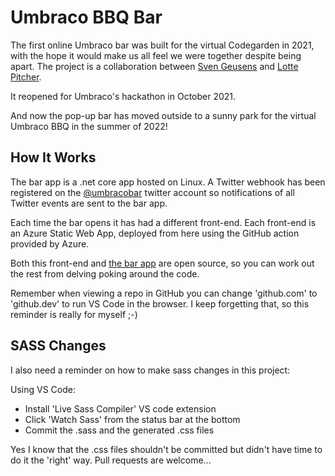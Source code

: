 # Umbraco BBQ Bar

The first online Umbraco bar was built for the virtual Codegarden in 2021, with the hope it would make us all feel we were together despite being apart. The project is a collaboration between [Sven Geusens](https://twitter.com/migaroez) and [Lotte Pitcher](https://twitter.com/lottepitcher).

It reopened for Umbraco's hackathon in October 2021.

And now the pop-up bar has moved outside to a sunny park for the virtual Umbraco BBQ in the summer of 2022!

## How It Works

The bar app is a .net core app hosted on Linux. A Twitter webhook has been registered on the [@umbracobar](https://twitter.com/umbracobar) twitter account so notifications of all Twitter events are sent to the bar app.

Each time the bar opens it has had a different front-end. Each front-end is an Azure Static Web App, deployed from here using the GitHub action provided by Azure. 

Both this front-end and [the bar app](https://github.com/LottePitcher/CodegardenBar) are open source, so you can work out the rest from delving poking around the code. 

Remember when viewing a repo in GitHub you can change 'github.com' to 'github.dev' to run VS Code in the browser. I keep forgetting that, so this reminder is really for myself ;-)

## SASS Changes

I also need a reminder on how to make sass changes in this project:

Using VS Code:

- Install 'Live Sass Compiler' VS code extension
- Click 'Watch Sass' from the status bar at the bottom
- Commit the .sass and the generated .css files 

Yes I know that the .css files shouldn't be committed but didn't have time to do it the 'right' way. Pull requests are welcome...
